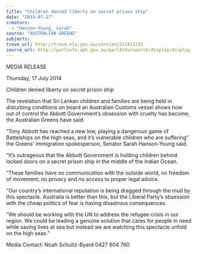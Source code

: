 ```yaml
---
title: "Children denied liberty on secret prison ship"
date: "2014-07-17"
creators:
  - "Hanson-Young, Sarah"
source: "AUSTRALIAN GREENS"
subjects:
trove_url: http://trove.nla.gov.au/version/211411232
source_url: http://parlinfo.aph.gov.au/parlInfo/search/display/display.w3p;query=Id%3A%22media/pressrel/3285028%22
---
```


 MEDIA RELEASE   

 Thursday, 17 July 2014   

 Children denied liberty on secret prison ship   

 The revelation that Sri Lankan children and families are being held in disturbing  conditions on board an Australian Customs vessel shows how out of control the Abbott  Government’s obsession with cruelty has become, the Australian Greens have said.   

 “Tony Abbott has reached a new low, playing a dangerous game of Battelships on the  high seas, and it’s vulnerable children who are suffering” the Greens’ immigration  spokesperson, Senator Sarah Hanson-Young said.   

 “It’s outrageous that the Abbott Government is holding children behind locked doors on a  secret prison ship in the middle of the Indian Ocean.   

 “These families have no communication with the outside world, no freedom of  movement, no privacy and no access to proper legal advice.   

 “Our country’s international reputation is being dragged through the mud by this  spectacle. Australia is better than this, but the Liberal Party’s obsession with the cheap  politics of fear is having disastrous consequences.   

 “We should be working with the UN to address the refugee crisis in our region. We could  be leading a genuine solution that cares for people in need while saving lives at sea but  instead we are watching this spectacle unfold on the high seas.”   

 

 Media Contact: Noah Schultz-Byard 0427 604 760   

 

